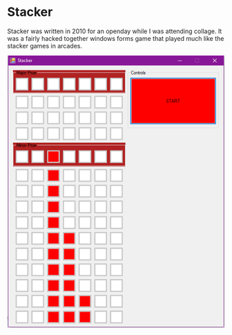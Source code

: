 # Stacker

Stacker was written in 2010 for an openday while I was attending collage. It was a fairly hacked
together windows forms game that played much like the stacker games in arcades.

![Screenshot](https://github.com/Mattiemus/Stacker/blob/master/screenshot.png?raw=true)
